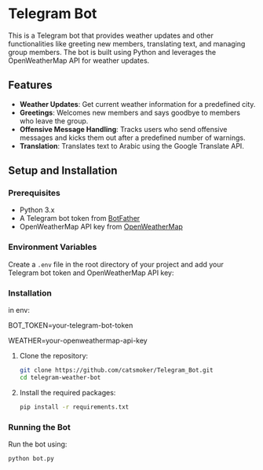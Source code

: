 # Telegram Bot

This is a Telegram bot that provides weather updates and other functionalities like greeting new members, translating text, and managing group members. The bot is built using Python and leverages the OpenWeatherMap API for weather updates.

## Features

- **Weather Updates**: Get current weather information for a predefined city.
- **Greetings**: Welcomes new members and says goodbye to members who leave the group.
- **Offensive Message Handling**: Tracks users who send offensive messages and kicks them out after a predefined number of warnings.
- **Translation**: Translates text to Arabic using the Google Translate API.

## Setup and Installation

### Prerequisites

- Python 3.x
- A Telegram bot token from [BotFather](https://core.telegram.org/bots#botfather)
- OpenWeatherMap API key from [OpenWeatherMap](https://home.openweathermap.org/users/sign_up)

### Environment Variables

Create a `.env` file in the root directory of your project and add your Telegram bot token and OpenWeatherMap API key:


### Installation

in env:

BOT_TOKEN=your-telegram-bot-token

WEATHER=your-openweathermap-api-key

1. Clone the repository:
    ```sh
    git clone https://github.com/catsmoker/Telegram_Bot.git
    cd telegram-weather-bot
    ```

2. Install the required packages:
    ```sh
    pip install -r requirements.txt
    ```

### Running the Bot

Run the bot using:
```sh
python bot.py

